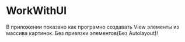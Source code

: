 # WorkWithUI
В приложении показано как програмно создавать View элементы из массива картинок.
Без привязки элементов(Без Autolayout)!
